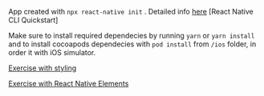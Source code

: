 App created with ``npx react-native init`` . Detailed info [here](https://reactnative.dev/docs/environment-setup) [React Native CLI Quickstart]

Make sure to install required dependecies by running ``yarn`` or ``yarn install`` and to install cocoapods dependecies with ``pod install`` from ``/ios`` folder, in order it with iOS simulator.


[Exercise with styling](./alinsalaru/styling-and-rn-elements/tree/styling)


[Exercise with React Native Elements](./alinsalaru/styling-and-rn-elements/tree/rn-elems)


